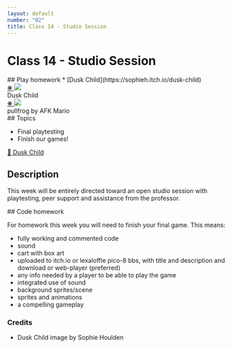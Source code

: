 ```yaml
---
layout: default
number: "02"
title: Class 14 - Studio Session
---
```


# Class 14 - Studio Session

<div class="emulation" markdown="1">
## Play homework
* [Dusk Child](https://sophieh.itch.io/dusk-child)
</div>

<div class="img" markdown="1">
<span class="imgRef"><a href="https://sophieh.itch.io/dusk-child"> &#x274B; </a></span>
<img src="{{ site.baseurl }}/assets/img/dusk.png">
<figcaption>Dusk Child</figcaption>
</div>

<div class="img2" markdown="1">
<span class="imgRef"><a href="https://afk-mario.itch.io/pullfrog"> &#x274B; </a></span>
<img src="{{ site.baseurl }}/assets/img/pullfrog.gif">
  <figcaption>pullfrog by AFK Mario</figcaption>
</div>

<div class="themes" markdown="1">
## Topics

* Final playtesting
* Finish our games!

</div>

<div class="description" markdown="1">
<div class="summaries" markdown="1"><a target="" href="https://sophieh.itch.io/dusk-child"> 🌌 Dusk Child</a>
</div>

## Description

This week will be entirely directed toward an open studio session with playtesting, peer support and assistance from the professor.


</div>

<div class="readings" markdown="1">
## Code homework

For homework this week you will need to finish your final game. This means:

* fully working and commented code
* sound
* cart with box art 
* uploaded to itch.io or lexaloffle pico-8 bbs, with title and description and download or web-player (preferred)
* any info needed by a player to be able to play the game
* integrated use of sound
* background sprites/scene
* sprites and animations
* a compelling gameplay

### Credits

* Dusk Child image by Sophie Houlden

</div>

